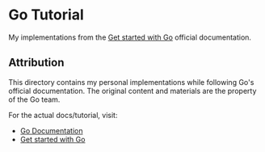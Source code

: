 # Go Tutorial

My implementations from the [Get started with Go](https://go.dev/doc/tutorial/getting-started) official documentation.

## Attribution

This directory contains my personal implementations while following Go's official documentation. The original content and materials are the property of the Go team.

For the actual docs/tutorial, visit:
- [Go Documentation](https://go.dev/doc/)
- [Get started with Go](https://go.dev/doc/tutorial/getting-started)
